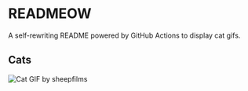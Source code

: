 # READMEOW

A self-rewriting README powered by GitHub Actions to display cat gifs.

## Cats

![Cat GIF by sheepfilms](https://media3.giphy.com/media/v1.Y2lkPTlhY2QwMmRhZ29meXhlYWZuMDAxMnAxcWQwem1iNzhjMW4wNmF0OGFpa214NGdkbSZlcD12MV9naWZzX3NlYXJjaCZjdD1n/zZMTVkTeEfeEg/200.gif)
